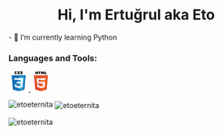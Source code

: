 <h1 align="center">Hi, I'm Ertuğrul aka Eto</h1>
- 🌱 I’m currently learning Python

<h3 align="left">Languages and Tools:</h3>
<p align="left"> <a href="https://www.w3schools.com/css/" target="_blank" rel="noreferrer"> <img src="https://raw.githubusercontent.com/devicons/devicon/master/icons/css3/css3-original-wordmark.svg" alt="css3" width="40" height="40"/> </a> <a href="https://www.w3.org/html/" target="_blank" rel="noreferrer"> <img src="https://raw.githubusercontent.com/devicons/devicon/master/icons/html5/html5-original-wordmark.svg" alt="html5" width="40" height="40"/> </a> </p>

<p><img align="left" src="https://github-readme-stats.vercel.app/api/top-langs?username=etoeternita&show_icons=true&locale=en&layout=compact" alt="etoeternita" /></p>

<p>&nbsp;<img align="center" src="https://github-readme-stats.vercel.app/api?username=etoeternita&show_icons=true&locale=en" alt="etoeternita" /></p>

<p><img align="center" src="https://github-readme-streak-stats.herokuapp.com/?user=etoeternita&" alt="etoeternita" /></p>
